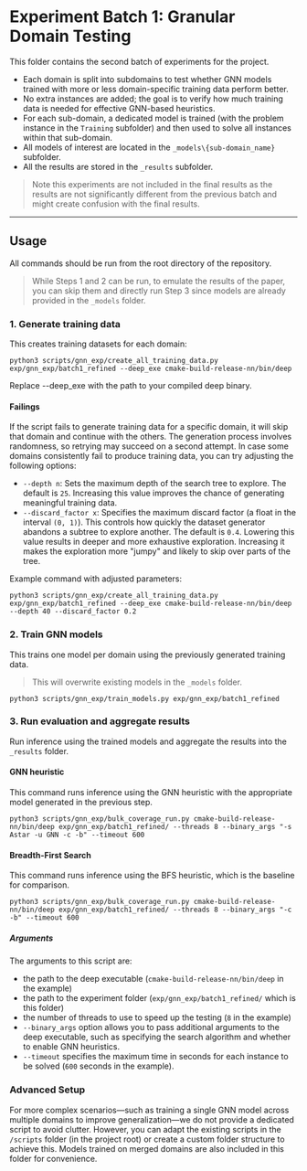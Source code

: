 # Experiment Batch 1: Granular Domain Testing

This folder contains the second batch of experiments for the project.

- Each domain is split into subdomains to test whether GNN models trained with more or less domain-specific training data perform better.
- No extra instances are added; the goal is to verify how much training data is needed for effective GNN-based heuristics.
- For each sub-domain, a dedicated model is trained (with the problem instance in the `Training` subfolder) and then used to solve all instances within that sub-domain.
- All models of interest are located in the ``_models\{sub-domain_name}`` subfolder.
- All the results are stored in the `_results` subfolder.

> Note this experiments are not included in the final results as the results are not significantly different from the previous batch and might create confusion with the final results.
---

## Usage

All commands should be run from the root directory of the repository.
> While Steps 1 and 2 can be run, to emulate the results of the paper, you can skip them and directly run Step 3 since models are already provided in the `_models` folder.


### 1. Generate training data

This creates training datasets for each domain:

```console
python3 scripts/gnn_exp/create_all_training_data.py exp/gnn_exp/batch1_refined --deep_exe cmake-build-release-nn/bin/deep
```
Replace --deep_exe with the path to your compiled deep binary.

#### Failings
If the script fails to generate training data for a specific domain, it will skip that domain and continue with the others.
The generation process involves randomness, so retrying may succeed on a second attempt.
In case some domains consistently fail to produce training data, you can try adjusting the following options:

- `--depth n`: Sets the maximum depth of the search tree to explore.
  The default is `25`.
  Increasing this value improves the chance of generating meaningful training data.
- `--discard_factor x`: Specifies the maximum discard factor (a float in the interval `(0, 1)`).
  This controls how quickly the dataset generator abandons a subtree to explore another.
  The default is `0.4`.
  Lowering this value results in deeper and more exhaustive exploration.
  Increasing it makes the exploration more "jumpy" and likely to skip over parts of the tree.

Example command with adjusted parameters:
```console
python3 scripts/gnn_exp/create_all_training_data.py exp/gnn_exp/batch1_refined --deep_exe cmake-build-release-nn/bin/deep --depth 40 --discard_factor 0.2
```

### 2. Train GNN models
This trains one model per domain using the previously generated training data.
> This will overwrite existing models in the `_models` folder.


```console
python3 scripts/gnn_exp/train_models.py exp/gnn_exp/batch1_refined
```

### 3. Run evaluation and aggregate results
Run inference using the trained models and aggregate the results into the `_results` folder.


#### GNN heuristic
This command runs inference using the GNN heuristic with the appropriate model generated in the previous step.
```console
python3 scripts/gnn_exp/bulk_coverage_run.py cmake-build-release-nn/bin/deep exp/gnn_exp/batch1_refined/ --threads 8 --binary_args "-s Astar -u GNN -c -b" --timeout 600
```

#### Breadth-First Search
This command runs inference using the BFS heuristic, which is the baseline for comparison.
```console
python3 scripts/gnn_exp/bulk_coverage_run.py cmake-build-release-nn/bin/deep exp/gnn_exp/batch1_refined/ --threads 8 --binary_args "-c -b" --timeout 600
```

##### Arguments
The arguments to this script are:
- the path to the deep executable (`cmake-build-release-nn/bin/deep` in the example)
- the path to the experiment folder (`exp/gnn_exp/batch1_refined/` which is this folder)
- the number of threads to use to speed up the testing (`8` in the example)
- `--binary_args` option allows you to pass additional arguments to the deep executable, such as specifying the search algorithm and whether to enable GNN heuristics.
- `--timeout` specifies the maximum time in seconds for each instance to be solved (`600` seconds in the example).

### Advanced Setup
For more complex scenarios—such as training a single GNN model across multiple domains to improve generalization—we do not provide a dedicated script to avoid clutter.
However, you can adapt the existing scripts in the `/scripts` folder (in the project root) or create a custom folder structure to achieve this.
Models trained on merged domains are also included in this folder for convenience.